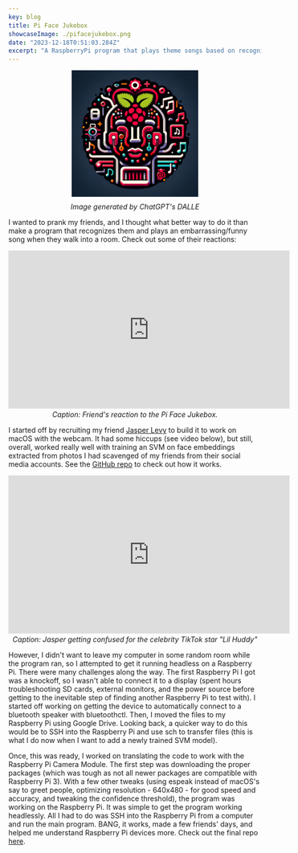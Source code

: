 ```yaml
---
key: blog
title: Pi Face Jukebox
showcaseImage: ./pifacejukebox.png
date: "2023-12-18T0:51:03.284Z"
excerpt: "A RaspberryPi program that plays theme songs based on recognized faces"
---
```


<div align="center">
    <img src="/assets/pifacejukebox.png" alt="Pi Face Jukebox Logo" style="width: 50%; padding-bottom: 8px;"/>
</div>
<div align="center">
    <em>Image generated by ChatGPT's DALLE</em>
</div>

I wanted to prank my friends, and I thought what better way to do it than make a program that recognizes them and plays an embarrassing/funny song when they walk into a room. Check out some of their reactions:

<div align="center">
    <iframe width="560" height="315" src="https://www.youtube.com/embed/r57Zn2JfX4s?si=BJOD1LnsNZwE1MQb" title="YouTube video player" frameborder="0" allow="accelerometer; autoplay; clipboard-write; encrypted-media; gyroscope; picture-in-picture; web-share" allowfullscreen></iframe>
</div>
<div align="center">
    <em>Caption: Friend's reaction to the Pi Face Jukebox.</em>
</div>

I started off by recruiting my friend [Jasper Levy](https://github.com/jaslevy) to build it to work on macOS with the webcam. It had some hiccups (see video below), but still, overall, worked really well with training an SVM on face embeddings extracted from photos I had scavenged of my friends from their social media accounts. See the [GitHub repo](https://github.com/jaslevy/FaceRecogThemeSongenator) to check out how it works.

<div align="center">
    <iframe width="560" height="315" src="https://www.youtube.com/embed/4BjLPnus9k8" title="YouTube video player" frameborder="0" allow="accelerometer; autoplay; clipboard-write; encrypted-media; gyroscope; picture-in-picture" allowfullscreen></iframe>
</div>
<div align="center">
    <em>Caption: Jasper getting confused for the celebrity TikTok star <a src="https://www.tiktok.com/@huddy?lang=en">"Lil Huddy"</a></em>
</div>

However, I didn't want to leave my computer in some random room while the program ran, so I attempted to get it running headless on a Raspberry Pi. There were many challenges along the way. The first Raspberry Pi I got was a knockoff, so I wasn't able to connect it to a display (spent hours troubleshooting SD cards, external monitors, and the power source before getting to the inevitable step of finding another Raspberry Pi to test with). I started off working on getting the device to automatically connect to a bluetooth speaker with bluetoothctl. Then, I moved the files to my Raspberry Pi using Google Drive. Looking back, a quicker way to do this would be to SSH into the Raspberry Pi and use sch to transfer files (this is what I do now when I want to add a newly trained SVM model).

Once, this was ready, I worked on translating the code to work with the Raspberry Pi Camera Module. The first step was downloading the proper packages (which was tough as not all newer packages are compatible with Raspberry Pi 3). With a few other tweaks (using espeak instead of macOS's say to greet people, optimizing resolution - 640x480 - for good speed and accuracy, and tweaking the confidence threshold), the program was working on the Raspberry Pi. It was simple to get the program working headlessly. All I had to do was SSH into the Raspberry Pi from a computer and run the main program. BANG, it works, made a few friends' days, and helped me understand Raspberry Pi devices more. Check out the final repo [here](https://github.com/krisselberg/PiFaceJukebox).
